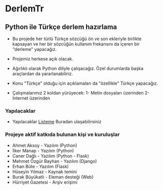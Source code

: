 # DerlemTr

## Python ile Türkçe derlem hazırlama

- Bu projede her türlü Türkçe sözcüğü ön ve son ekleriyle birlikte kapsayan ve her bir sözcüğün kullanım frekansını da içeren bir "derleme" yapacağız.

- Projemiz herkese açık olacak.

- Ağırlıklı olarak Python diliyle çalışacağız. Özel durumlarda başka araçlardan da yararlanabiliriz.

- Konu "Türkçe" olduğu için açıklamaları da "özellikle" Türkçe yapacağız.

- Çalışmalarımız 2 koldan yürüyecek: 1- Metin dosyaları üzerinden  2- İnternet üzerinden


### Yapılacaklar

- Yapılacaklar [Listeme](/TODO_list.md) Buradan ulaşabilirsiniz

### Projeye aktif katkıda bulunan kişi ve kuruluşlar
- Ahmet Aksoy - Yazılım (Python)
- İlker Manap - Yazılım (Python)
- Caner Dağlı - Yazılım (Python - Flask)
- Mehmet Özgür Bayhan - Yazılım (Django)
- Erhan Büte - Yazılım (Flask)
- Hüseyin Yılmaz - Kaynak temini
- Burak Büyükatlı - Eleman desteği (Web)
- Hürriyet Gazetesi - Arşiv erişimi

